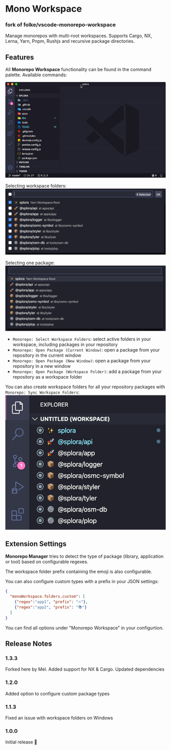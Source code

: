 # Mono Workspace 
### fork of folke/vscode-monorepo-workspace

Manage monorepos with multi-root workspaces. Supports Cargo, NX, Lerna, Yarn, Pnpm, Rushjs and recursive package directories.

## Features

All **Monorepo Workspace** functionality can be found in the command palette. Available commands:

![Commands](images/animation.gif)

Selecting workspace folders:
![Select](images/select.png)

Selecting one package:
![Commands](images/list.png)

* `Monorepo: Select Workspace Folders`: select active folders in your workspace, including packages in your repository
* `Monorepo: Open Package (Current Window)`: open a package from your repository in the current window
* `Monorepo: Open Package (New Window)`: open a package from your repository in a new window
* `Monorepo: Open Package (Workspace Folder)`: add a package from your repository as a workspace folder

You can also create workspace folders for all your repository packages with `Monorepo: Sync Workspace Folders`:
![Commands](images/explorer.png)

## Extension Settings

**Monorepo Manager** tries to detect the type of package (library, application or tool) based on configurable regexes.

The workspace folder prefix containing the emoji is also configurable.

You can also configure custom types with a prefix in your JSON settings:

```json
{
  "monoWorkspace.folders.custom": [
    {"regex":"app1", "prefix": "🔥"},
    {"regex":"app2", "prefix": "📚"}
  ]
}
```

You can find all options under "Monorepo Workspace" in your configurtion.

## Release Notes

### 1.3.3

Forked here by Mel.
Added support for NX & Cargo.
Updated dependencies

### 1.2.0

Added option to configure custom package types

### 1.1.3

Fixed an issue with workspace folders on Windows

### 1.0.0

Initial release :tada:
